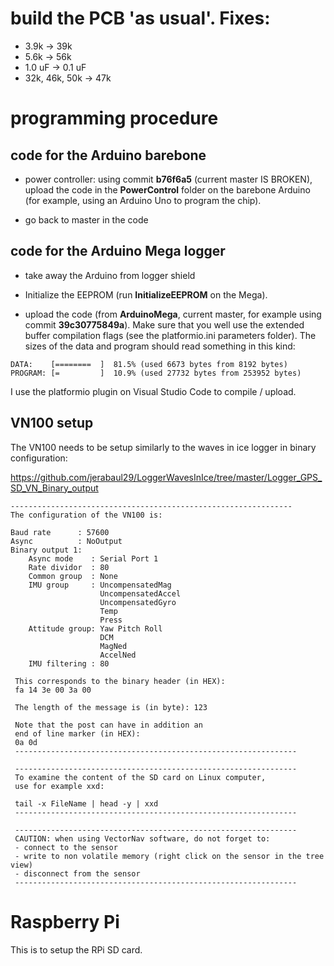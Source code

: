 # build the PCB 'as usual'. Fixes:

- 3.9k -> 39k
- 5.6k -> 56k
- 1.0 uF -> 0.1 uF
- 32k, 46k, 50k -> 47k

# programming procedure

## code for the Arduino barebone

- power controller: using commit **b76f6a5** (current master IS BROKEN), upload the code in the **PowerControl** folder on the barebone Arduino (for example, using an Arduino Uno to program the chip).

- go back to master in the code

## code for the Arduino Mega logger

- take away the Arduino from logger shield

- Initialize the EEPROM (run **InitializeEEPROM** on the Mega).

- upload the code (from **ArduinoMega**, current master, for example using commit **39c30775849a**). Make sure that you well use the extended buffer compilation flags (see the platformio.ini parameters folder). The sizes of the data and program should read something in this kind:

```
DATA:    [========  ]  81.5% (used 6673 bytes from 8192 bytes)
PROGRAM: [=         ]  10.9% (used 27732 bytes from 253952 bytes)
```

I use the platformio plugin on Visual Studio Code to compile / upload.

## VN100 setup

The VN100 needs to be setup similarly to the waves in ice logger in binary configuration:

https://github.com/jerabaul29/LoggerWavesInIce/tree/master/Logger_GPS_SD_VN_Binary_output

```
---------------------------------------------------------------
The configuration of the VN100 is:

Baud rate      : 57600
Async          : NoOutput
Binary output 1: 
    Async mode    : Serial Port 1
    Rate dividor  : 80
    Common group  : None
    IMU group     : UncompensatedMag
                    UncompensatedAccel
                    UncompensatedGyro
                    Temp
                    Press
    Attitude group: Yaw Pitch Roll
                    DCM
                    MagNed
                    AccelNed
    IMU filtering : 80
 
 This corresponds to the binary header (in HEX):
 fa 14 3e 00 3a 00
 
 The length of the message is (in byte): 123
 
 Note that the post can have in addition an
 end of line marker (in HEX):
 0a 0d
 ---------------------------------------------------------------
 
 ---------------------------------------------------------------
 To examine the content of the SD card on Linux computer,
 use for example xxd:
 
 tail -x FileName | head -y | xxd
 ---------------------------------------------------------------
 
 ---------------------------------------------------------------
 CAUTION: when using VectorNav software, do not forget to:
 - connect to the sensor
 - write to non volatile memory (right click on the sensor in the tree view)
 - disconnect from the sensor
 ---------------------------------------------------------------
 ```

# Raspberry Pi

This is to setup the RPi SD card.
